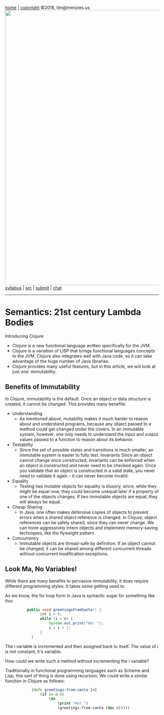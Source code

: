 
[home](http://tiny.cc/plm18) |
[copyright](https://github.com/txt/plm18/blob/master/LICENSE.md) &copy;2018, tim&commat;menzies.us
<br>
[<img width=900 src="https://raw.githubusercontent.com/txt/plm18/master/img/banner.png">](http://tiny.cc/plm18)<br>
[syllabus](https://github.com/txt/plm18/blob/master/doc/syllabus.md) |
[src](https://github.com/txt/plm18/tree/master/src) |
[submit](http://tiny.cc/plm18give) |
[chat](https://plm18.slack.com/)


______



# Semantics: 21st century Lambda Bodies

Introducing Clojure

- Clojure is a new functional language written specifically for the JVM.
- Clojure is a variation of LISP that brings functional languages concepts to the JVM. Clojure also integrates well with Java code, so it can take advantage of the huge number of Java libraries.
- Clojure provides many useful features, but in this article, we will look at just one: immutability.

## Benefits of Immutability

In Clojure, immutability is the default. Once an object or data structure is created, it cannot be changed. This provides many benefits:

- Understanding
     - As mentioned above, mutability makes it much harder to reason about and understand programs, because any object passed to a method could get changed under the covers.
In an immutable system, however, one only needs to understand the input and output values passed to a function to reason about its behavior.
- Testability
    - Since the set of possible states and transitions is much smaller, an immutable system is easier to fully test.
Invariants
Since an object cannot change once constructed, invariants can be enforced when an object is constructed and never need to be checked again.
Once you validate that an object is constructed in a valid state, you never need to validate it again – it can never become invalid.
- Equality
    - Testing two mutable objects for equality is illusory, since, while they might be equal now, they could become unequal later if a property of one of the objects changes.
If two immutable objects are equal, they will always be equal.
- Cheap Sharing
    - In Java, one often makes defensive copies of objects to prevent errors when a shared object reference is changed.
In Clojure, object references can be safely shared, since they can never change. We can more aggressively intern objects and implement memory-saving techniques, like the flyweight pattern.
- Concurrency
     - Immutable objects are thread-safe by definition. If an object cannot be changed, it can be shared among different concurrent threads without concurrent modification exceptions.

##  Look Ma, No Variables!

While there are many benefits to pervasive immutability, it does require different programming styles. It takes some getting used to.

As we know, the for loop form in Java is syntactic sugar for something like this:

```java
          public void greetingsFromSanta() {
                int i = 0;
                while (i < n) {
                    System.out.print("Ho! ");
                    i = i + 1;
                }
            }
```

The i variable is incremented and then assigned back to itself. The value of i is not constant; it's variable.

How could we write such a method without incrementing the i variable?

Traditionally in functional programming languages such as Scheme and Lisp, this sort of thing is done using recursion. We could write a similar function in Clojure as follows:

```clojure
            (defn greetings-from-santa [n]
                (if (> n 0)
                    (do
                        (print "Ho! ")
                        (greetings-from-santa (dec n)))))
```
